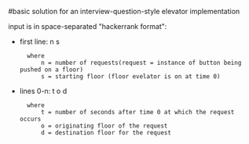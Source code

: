 #basic solution for an interview-question-style elevator implementation

input is in space-separated "hackerrank format":

* first line: n s

        where 
            n = number of requests(request = instance of button being pushed on a floor)
            s = starting floor (floor evelator is on at time 0)
        
* lines 0-n: t o d

        where 
            t = number of seconds after time 0 at which the request occurs
            o = originating floor of the request
            d = destination floor for the request
